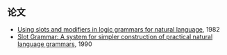 ## 论文
* [Using slots and modifiers in logic grammars for natural language](https://www.sciencedirect.com/science/article/pii/0004370282900261), 1982
* [Slot Grammar: A system for simpler construction of practical natural language grammars](https://link.springer.com/chapter/10.1007%2F3-540-53082-7_20), 1990
